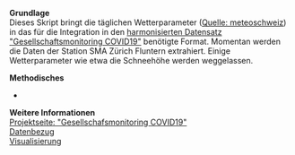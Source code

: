 
**Grundlage** <br>
Dieses Skript bringt die täglichen Wetterparameter ([Quelle: meteoschweiz](https://data.geo.admin.ch/ch.meteoschweiz.klima/nbcn-tageswerte/VQEA34.csv)) in das für die Integration in den [harmonisierten Datensatz "Gesellschaftsmonitoring COVID19"](https://raw.githubusercontent.com/statistikZH/covid19monitoring/master/covid19socialmonitoring.csv) benötigte Format. Momentan werden die Daten der Station SMA Zürich Fluntern extrahiert. Einige Wetterparameter wie etwa die Schneehöhe werden weggelassen. 

**Methodisches**

-

**Weitere Informationen** <br>
[Projektseite: "Gesellschafsmonitoring COVID19"](https://github.com/statistikZH/covid19monitoring) <br>
[Datenbezug](https://www.web.statistik.zh.ch/covid19_indikatoren_uebersicht/#/) <br>
[Visualisierung](https://www.web.statistik.zh.ch/cms_vis/covid19_indikatoren/) <br>






